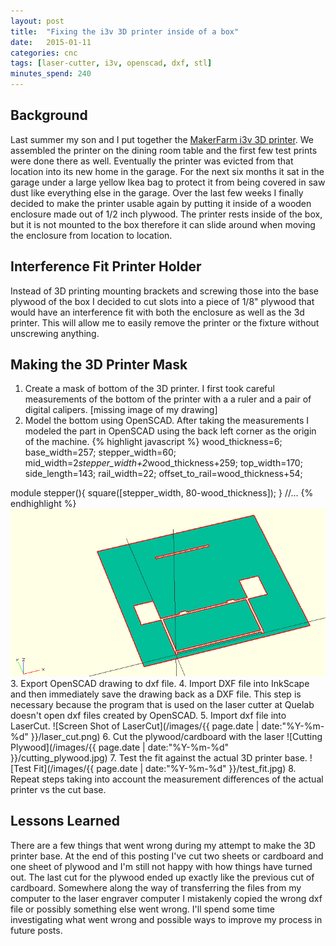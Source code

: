```yaml
---
layout: post
title:  "Fixing the i3v 3D printer inside of a box"
date:   2015-01-11
categories: cnc
tags: [laser-cutter, i3v, openscad, dxf, stl]
minutes_spend: 240
---
```

<script  src="https://embed.github.com/view/3d/kak-bo-che/custom_i3v_parts/first_remeasurement/3d_printer_base.stl?width=740"></script>
## Background
Last summer my son and I put together the [MakerFarm i3v 3D printer](http://www.makerfarm.com/index.php/prusa-8-i3v-kit-v-slot-extrusion.html). We assembled the printer on the dining room table and the first few test prints were done there as well. Eventually the printer was evicted from that location into its new home in the garage. For the next six months it sat in the garage under a large yellow Ikea bag to protect it from being covered in saw dust like everything else in the garage. Over the last few weeks I finally decided to make the printer usable again by putting it inside of a wooden enclosure made out of 1/2 inch plywood. The printer rests inside of the box, but it is not mounted to the box therefore it can slide around when moving the enclosure from location to location. 

## Interference Fit Printer Holder
Instead of 3D printing mounting brackets and screwing those into the base plywood of the box I decided to cut slots into a piece of 1/8" plywood that would have an interference fit with both the enclosure as well as the 3d printer. This will allow me to easily remove the printer or the fixture without unscrewing anything.

## Making the 3D Printer Mask
1. Create a mask of bottom of the 3D printer. I first took careful measurements of the bottom of the printer with a a ruler and a pair of digital calipers. [missing image of my drawing]
2. Model the bottom using OpenSCAD. After taking the measurements I modeled the part in OpenSCAD using the back left corner as the origin of the machine.
{% highlight javascript %}
wood_thickness=6;
base_width=257;
stepper_width=60;
mid_width=2*stepper_width+2*wood_thickness+259;
top_width=170;
side_length=143;
rail_width=22;
offset_to_rail=wood_thickness+54;

module stepper(){
  square([stepper_width, 80-wood_thickness]);
}
//...
{% endhighlight %}
![OpenSCAD Model](/images/2015-01-11/openscad.png)
3. Export OpenSCAD drawing to dxf file.
4. Import DXF file into InkScape and then immediately save the drawing back as a DXF file. This step is necessary because the program that is used on the laser cutter at Quelab doesn't open dxf files created by OpenSCAD.
5. Import dxf file into LaserCut.
![Screen Shot of LaserCut](/images/{{ page.date | date:"%Y-%m-%d" }}/laser_cut.png)
6. Cut the plywood/cardboard with the laser
![Cutting Plywood](/images/{{ page.date | date:"%Y-%m-%d" }}/cutting_plywood.jpg)
7. Test the fit against the actual 3D printer base.
![Test Fit](/images/{{ page.date | date:"%Y-%m-%d" }}/test_fit.jpg)
8. Repeat steps taking into account the measurement differences of the actual printer vs the cut base.

## Lessons Learned
There are a few things that went wrong during my attempt to make the 3D printer base. At the end of this posting I've cut two sheets or cardboard and one sheet of plywood and I'm still not happy with how things have turned out. The last cut for the plywood ended up exactly like the previous cut of cardboard. Somewhere along the way of transferring the files from my computer to the laser engraver computer I mistakenly copied the wrong dxf file or possibly something else went wrong. I'll spend some time investigating what went wrong and possible ways to improve my process in future posts.